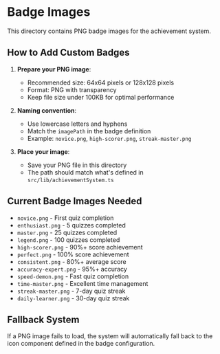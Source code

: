 # Badge Images

This directory contains PNG badge images for the achievement system.

## How to Add Custom Badges

1. **Prepare your PNG image**: 
   - Recommended size: 64x64 pixels or 128x128 pixels
   - Format: PNG with transparency
   - Keep file size under 100KB for optimal performance

2. **Naming convention**:
   - Use lowercase letters and hyphens
   - Match the `imagePath` in the badge definition
   - Example: `novice.png`, `high-scorer.png`, `streak-master.png`

3. **Place your image**:
   - Save your PNG file in this directory
   - The path should match what's defined in `src/lib/achievementSystem.ts`

## Current Badge Images Needed

- `novice.png` - First quiz completion
- `enthusiast.png` - 5 quizzes completed
- `master.png` - 25 quizzes completed
- `legend.png` - 100 quizzes completed
- `high-scorer.png` - 90%+ score achievement
- `perfect.png` - 100% score achievement
- `consistent.png` - 80%+ average score
- `accuracy-expert.png` - 95%+ accuracy
- `speed-demon.png` - Fast quiz completion
- `time-master.png` - Excellent time management
- `streak-master.png` - 7-day quiz streak
- `daily-learner.png` - 30-day quiz streak

## Fallback System

If a PNG image fails to load, the system will automatically fall back to the icon component defined in the badge configuration. 